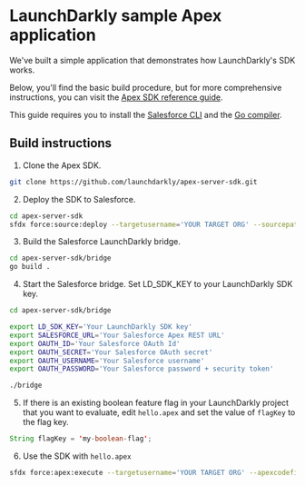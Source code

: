 # LaunchDarkly sample Apex application

We've built a simple application that demonstrates how LaunchDarkly's SDK works.

Below, you'll find the basic build procedure, but for more comprehensive instructions, you can visit the [Apex SDK reference guide](https://docs.launchdarkly.com/sdk/server-side/apex).

This guide requires you to install the [Salesforce CLI](https://developer.salesforce.com/tools/sfdxcli) and the [Go compiler](https://golang.org/).

## Build instructions

1. Clone the Apex SDK.

```bash
git clone https://github.com/launchdarkly/apex-server-sdk.git
```

2. Deploy the SDK to Salesforce.

```bash
cd apex-server-sdk
sfdx force:source:deploy --targetusername='YOUR TARGET ORG' --sourcepath='force-app'
```

3. Build the Salesforce LaunchDarkly bridge.

```bash
cd apex-server-sdk/bridge
go build .
```

4. Start the Salesforce bridge. Set LD_SDK_KEY to your LaunchDarkly SDK key.

```bash
cd apex-server-sdk/bridge

export LD_SDK_KEY='Your LaunchDarkly SDK key'
export SALESFORCE_URL='Your Salesforce Apex REST URL'
export OAUTH_ID='Your Salesforce OAuth Id'
export OAUTH_SECRET='Your Salesforce OAuth secret'
export OAUTH_USERNAME='Your Salesforce username'
export OAUTH_PASSWORD='Your Salesforce password + security token'

./bridge
```

5. If there is an existing boolean feature flag in your LaunchDarkly project that you want to evaluate, edit `hello.apex` and set the value of `flagKey` to the flag key.

```java
String flagKey = 'my-boolean-flag';
```

6. Use the SDK with `hello.apex`

```bash
sfdx force:apex:execute --targetusername='YOUR TARGET ORG' --apexcodefile='hello.apex'
```